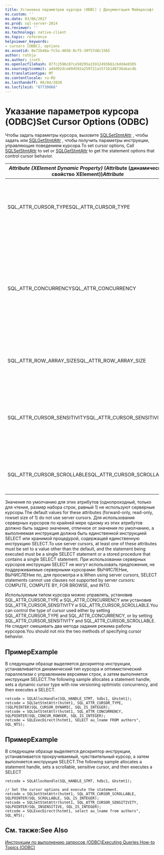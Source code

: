 ```yaml
---
title: Установка параметров курсора (ODBC) | Документация Майкрософт
ms.custom: ''
ms.date: 03/06/2017
ms.prod: sql-server-2014
ms.reviewer: ''
ms.technology: native-client
ms.topic: reference
helpviewer_keywords:
- cursors [ODBC], options
ms.assetid: 0e72b48a-fc5a-4656-8cf5-39f57d8c1565
author: rothja
ms.author: jroth
ms.openlocfilehash: 877c2596c87ce50295a15912493661c6dd4e0305
ms.sourcegitcommit: ad4d92dce894592a259721a1571b1d8736abacdb
ms.translationtype: MT
ms.contentlocale: ru-RU
ms.lasthandoff: 08/04/2020
ms.locfileid: "87739866"
---
```

# <a name="set-cursor-options-odbc"></a><span data-ttu-id="cb989-102">Указание параметров курсора (ODBC)</span><span class="sxs-lookup"><span data-stu-id="cb989-102">Set Cursor Options (ODBC)</span></span>
  <span data-ttu-id="cb989-103">Чтобы задать параметры курсора, вызовите [SQLSetStmtAttr](../../native-client-odbc-api/sqlsetstmtattr.md) , чтобы задать или [SQLGetStmtAttr](../../native-client-odbc-api/sqlgetstmtattr.md) , чтобы получить параметры инструкции, управляющие поведением курсора.</span><span class="sxs-lookup"><span data-stu-id="cb989-103">To set cursor options, Call [SQLSetStmtAttr](../../native-client-odbc-api/sqlsetstmtattr.md) to set or [SQLGetStmtAttr](../../native-client-odbc-api/sqlgetstmtattr.md) to get the statement options that control cursor behavior.</span></span>  
  
|<span data-ttu-id="cb989-104">*Attribute (XElement Dynamic Property)* (Attribute (динамическое свойство XElement))</span><span class="sxs-lookup"><span data-stu-id="cb989-104">*Attribute*</span></span>|<span data-ttu-id="cb989-105">Что определяет</span><span class="sxs-lookup"><span data-stu-id="cb989-105">Specifies</span></span>|  
|-----------------|---------------|  
|<span data-ttu-id="cb989-106">SQL_ATTR_CURSOR_TYPE</span><span class="sxs-lookup"><span data-stu-id="cb989-106">SQL_ATTR_CURSOR_TYPE</span></span>|<span data-ttu-id="cb989-107">Однопроходный, статический, динамический или управляемый набором ключей тип курсора</span><span class="sxs-lookup"><span data-stu-id="cb989-107">Cursor type of forward-only, static, dynamic, or keyset-driven</span></span>|  
|<span data-ttu-id="cb989-108">SQL_ATTR_CONCURRENCY</span><span class="sxs-lookup"><span data-stu-id="cb989-108">SQL_ATTR_CONCURRENCY</span></span>|<span data-ttu-id="cb989-109">Параметр управления параллелизмом – только для чтения, блокирующий, оптимистичный с использованием отметок времени или оптимистичный с использованием значений</span><span class="sxs-lookup"><span data-stu-id="cb989-109">Concurrency control option of read-only, locking, optimistic using timestamps, or optimistic using values</span></span>|  
|<span data-ttu-id="cb989-110">SQL_ATTR_ROW_ARRAY_SIZE</span><span class="sxs-lookup"><span data-stu-id="cb989-110">SQL_ATTR_ROW_ARRAY_SIZE</span></span>|<span data-ttu-id="cb989-111">Количество строк, получаемых в каждой выборке</span><span class="sxs-lookup"><span data-stu-id="cb989-111">Number of rows retrieved in each fetch</span></span>|  
|<span data-ttu-id="cb989-112">SQL_ATTR_CURSOR_SENSITIVITY</span><span class="sxs-lookup"><span data-stu-id="cb989-112">SQL_ATTR_CURSOR_SENSITIVITY</span></span>|<span data-ttu-id="cb989-113">Курсор, который отображает или не отображает обновления строк курсора, выполняемые в других соединениях</span><span class="sxs-lookup"><span data-stu-id="cb989-113">Cursor that does or does not show updates to cursor rows made by other connections</span></span>|  
|<span data-ttu-id="cb989-114">SQL_ATTR_CURSOR_SCROLLABLE</span><span class="sxs-lookup"><span data-stu-id="cb989-114">SQL_ATTR_CURSOR_SCROLLABLE</span></span>|<span data-ttu-id="cb989-115">Курсор, который может прокручиваться вперед и назад</span><span class="sxs-lookup"><span data-stu-id="cb989-115">Cursor that can be scrolled forward and backward</span></span>|  
  
 <span data-ttu-id="cb989-116">Значения по умолчанию для этих атрибутов (однопроходный, только для чтения, размер набора строк, равный 1) не используют серверные курсоры.</span><span class="sxs-lookup"><span data-stu-id="cb989-116">The default values for these attributes (forward-only, read-only, rowset size of 1) do not use server cursors.</span></span> <span data-ttu-id="cb989-117">Для использования серверных курсоров по крайней мере одному из этих атрибутов должно быть задано значение, отличное от значения по умолчанию, а выполняемая инструкция должна быть единственной инструкцией SELECT или хранимой процедурой, содержащей единственную инструкцию SELECT.</span><span class="sxs-lookup"><span data-stu-id="cb989-117">To use server cursors, at least one of these attributes must be set to a value other than the default, and the statement being executed must be a single SELECT statement or a stored procedure that contains a single SELECT statement.</span></span> <span data-ttu-id="cb989-118">При использовании серверных курсоров инструкции SELECT не могут использовать предложения, не поддерживаемые серверными курсорами: ВЫЧИСЛЕНие, ВЫЧИСЛЕНие по, для просмотра и в.</span><span class="sxs-lookup"><span data-stu-id="cb989-118">When using server cursors, SELECT statements cannot use clauses not supported by server cursors: COMPUTE, COMPUTE BY, FOR BROWSE, and INTO.</span></span>  
  
 <span data-ttu-id="cb989-119">Используемым типом курсора можно управлять, установив SQL_ATTR_CURSOR_TYPE и SQL_ATTR_CONCURRENCY или установив SQL_ATTR_CURSOR_SENSITIVITY и SQL_ATTR_CURSOR_SCROLLABLE.</span><span class="sxs-lookup"><span data-stu-id="cb989-119">You can control the type of cursor used either by setting SQL_ATTR_CURSOR_TYPE and SQL_ATTR_CONCURRENCY, or by setting SQL_ATTR_CURSOR_SENSITIVITY and SQL_ATTR_CURSOR_SCROLLABLE.</span></span> <span data-ttu-id="cb989-120">Не следует смешивать два метода задания режима работы курсоров.</span><span class="sxs-lookup"><span data-stu-id="cb989-120">You should not mix the two methods of specifying cursor behavior.</span></span>  
  
## <a name="example"></a><span data-ttu-id="cb989-121">Пример</span><span class="sxs-lookup"><span data-stu-id="cb989-121">Example</span></span>  
 <span data-ttu-id="cb989-122">В следующем образце выделяется дескриптор инструкции, устанавливается динамический тип курсора и оптимистический параллелизм с управлением версиями строк, а затем выполняется инструкция SELECT.</span><span class="sxs-lookup"><span data-stu-id="cb989-122">The following sample allocates a statement handle, sets a dynamic cursor type with row versioning optimistic concurrency, and then executes a SELECT.</span></span>  
  
```  
retcode = SQLAllocHandle(SQL_HANDLE_STMT, hdbc1, &hstmt1);  
retcode = SQLSetStmtAttr(hstmt1, SQL_ATTR_CURSOR_TYPE, (SQLPOINTER)SQL_CURSOR_DYNAMIC, SQL_IS_INTEGER);  
retcode = SQLSetStmtAttr(hstmt1, SQL_ATTR_CONCURRENCY, SQLPOINTER)SQL_CONCUR_ROWVER, SQL_IS_INTEGER);  
retcode = SQLExecDirect(hstmt1, SELECT au_lname FROM authors", SQL_NTS);  
```  
  
## <a name="example"></a><span data-ttu-id="cb989-123">Пример</span><span class="sxs-lookup"><span data-stu-id="cb989-123">Example</span></span>  
 <span data-ttu-id="cb989-124">В следующем образце выделяется дескриптор инструкции, устанавливается прокручиваемый, чувствительный курсор, а затем выполняется инструкция SELECT.</span><span class="sxs-lookup"><span data-stu-id="cb989-124">The following sample allocates a statement handle, sets a scrollable, sensitive cursor, and then executes a SELECT</span></span>  
  
```  
retcode = SQLAllocHandle(SQL_HANDLE_STMT, hdbc1, &hstmt1);  
  
// Set the cursor options and execute the statement.  
retcode = SQLSetStmtAttr(hstmt1, SQL_ATTR_CURSOR_SCROLLABLE, SQLPOINTER)SQL_SCROLLABLE, SQL_IS_INTEGER);  
retcode = SQLSetStmtAttr(hstmt1, SQL_ATTR_CURSOR_SENSITIVITY, SQLPOINTER)SQL_INSENSITIVE, SQL_IS_INTEGER);  
retcode = SQLExecDirect(hstmt1, select au_lname from authors", SQL_NTS);  
```  
  
## <a name="see-also"></a><span data-ttu-id="cb989-125">См. также:</span><span class="sxs-lookup"><span data-stu-id="cb989-125">See Also</span></span>  
 [<span data-ttu-id="cb989-126">Инструкции по выполнению запросов &#40;ODBC&#41;</span><span class="sxs-lookup"><span data-stu-id="cb989-126">Executing Queries How-to Topics &#40;ODBC&#41;</span></span>](executing-queries-how-to-topics-odbc.md)  
  
  
